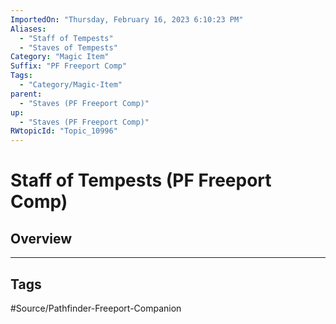 ```yaml
---
ImportedOn: "Thursday, February 16, 2023 6:10:23 PM"
Aliases:
  - "Staff of Tempests"
  - "Staves of Tempests"
Category: "Magic Item"
Suffix: "PF Freeport Comp"
Tags:
  - "Category/Magic-Item"
parent:
  - "Staves (PF Freeport Comp)"
up:
  - "Staves (PF Freeport Comp)"
RWtopicId: "Topic_10996"
---
```

# Staff of Tempests (PF Freeport Comp)
## Overview

---
## Tags
#Source/Pathfinder-Freeport-Companion

